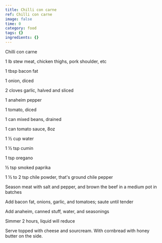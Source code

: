 ```yaml
---
title: Chilli con carne
ref: Chilli con carne
image: false
time: 0
category: food
tags: {}
ingredients: {}
---
```

Chilli con carne

1 lb stew meat, chicken thighs, pork shoulder, etc

1 tbsp bacon fat

1 onion, diced

2 cloves garlic, halved and sliced

1 anaheim pepper

1 tomato, diced

1 can mixed beans, drained

1 can tomato sauce, 8oz

1 ½ cup water

1 ½ tsp cumin

1 tsp oregano

½ tsp smoked paprika

1 ½ to 2 tsp chile powder, that's ground chile pepper

Season meat with salt and pepper, and brown the beef in a medium pot in
batches

Add bacon fat, onions, garlic, and tomatoes; saute until tender

Add anaheim, canned stuff, water, and seasonings

Simmer 2 hours, liquid will reduce

Serve topped with cheese and sourcream. With cornbread with honey butter
on the side.
